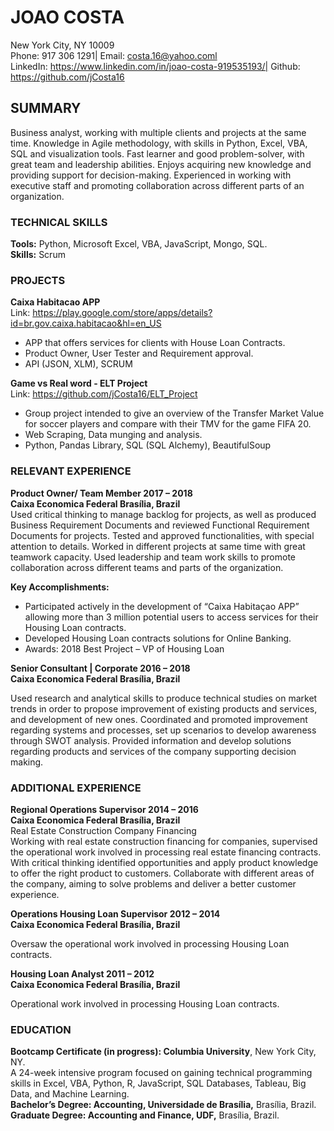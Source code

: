 # JOAO COSTA 
New York City, NY 10009	<br>
Phone: 917 306 1291| Email: costa.16@yahoo.coml<br>
LinkedIn: https://www.linkedin.com/in/joao-costa-919535193/| Github: https://github.com/jCosta16

## SUMMARY
Business analyst, working with multiple clients and projects at the same time.
Knowledge in Agile methodology, with skills in Python, Excel, VBA, SQL and visualization tools.
Fast learner and good problem-solver, with great team and leadership abilities.
Enjoys acquiring new knowledge and providing support for decision-making.
Experienced in working with executive staff and promoting collaboration across different parts of an organization.


### TECHNICAL SKILLS
**Tools:** Python, Microsoft Excel, VBA, JavaScript, Mongo, SQL.<br>
**Skills:** Scrum 

### PROJECTS
**Caixa Habitacao APP**<br>
Link: https://play.google.com/store/apps/details?id=br.gov.caixa.habitacao&hl=en_US
* APP that offers services for clients with House Loan Contracts.
* Product Owner, User Tester and Requirement approval.
* API (JSON, XLM), SCRUM 

**Game vs Real word - ELT Project**<br>
Link: https://github.com/jCosta16/ELT_Project	
* Group project intended to give an overview of the Transfer Market Value for soccer players and compare with their TMV for the game FIFA 20.
* Web Scraping, Data munging and analysis.
* Python, Pandas Library, SQL (SQL Alchemy), BeautifulSoup

### RELEVANT EXPERIENCE

**Product Owner/ Team Member						   2017 – 2018**<br>
**Caixa Economica Federal								          Brasília, Brazil**<br>
Used critical thinking to manage backlog for projects, as well as produced Business Requirement Documents and reviewed Functional Requirement Documents for projects. Tested and approved functionalities, with special attention to details. Worked in different projects at same time with great teamwork capacity. Used leadership and team work skills to promote collaboration across different teams and parts of the organization.

**Key Accomplishments:**
* Participated actively in the development of “Caixa Habitaçao APP” allowing more than 3 million potential users to access services for their Housing Loan contracts.
* Developed Housing Loan contracts solutions for Online Banking.
* Awards: 2018 Best Project – VP of Housing Loan

**Senior Consultant | Corporate							     2016 – 2018**<br>
**Caixa Economica Federal								          Brasília, Brazil**<br>
 
Used research and analytical skills to produce technical studies on market trends in order to propose improvement of existing products and services, and development of new ones.
Coordinated and promoted improvement regarding systems and processes, set up scenarios to develop awareness through SWOT analysis.
Provided information and develop solutions regarding products and services of the company supporting decision making.

### ADDITIONAL EXPERIENCE

 
**Regional Operations Supervisor 							   2014 – 2016**<br>
**Caixa Economica Federal								          Brasília, Brazil**<br>
Real Estate Construction Company Financing<br>
Working with real estate construction financing for companies, supervised the operational work involved in processing real estate financing contracts. With critical thinking identified opportunities and apply product knowledge to offer the right product to customers. Collaborate with different areas of the company, aiming to solve problems and deliver a better customer experience.

**Operations Housing Loan Supervisor						 2012 – 2014**<br>
**Caixa Economica Federal								          Brasília, Brazil**<br>

Oversaw the operational work involved in processing Housing Loan contracts.

**Housing Loan Analyst 								            2011 – 2012**<br>
**Caixa Economica Federal								          Brasília, Brazil**<br>

Operational work involved in processing Housing Loan contracts.

### EDUCATION

**Bootcamp Certificate (in progress): Columbia University**, New York City, NY.<br> 
A 24-week intensive program focused on gaining technical programming skills in Excel, VBA, Python, R, JavaScript, SQL Databases, Tableau, Big Data, and Machine Learning.<br>
**Bachelor’s Degree: Accounting, Universidade de Brasília,** Brasília, Brazil.<br>
**Graduate Degree: Accounting and Finance, UDF,** Brasília, Brazil.
